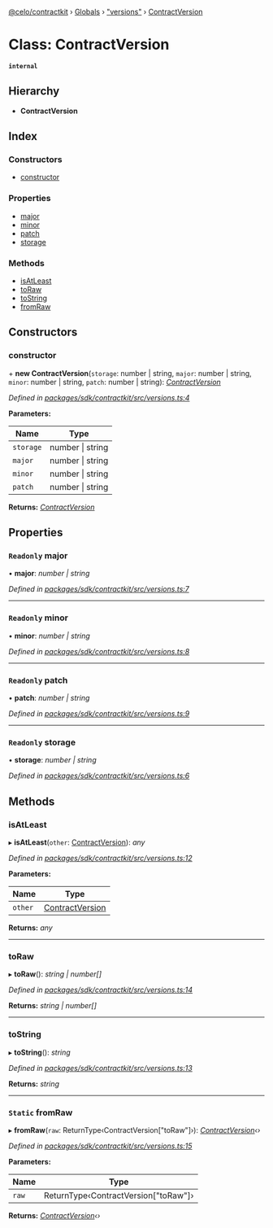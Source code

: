 [@celo/contractkit](../README.md) › [Globals](../globals.md) › ["versions"](../modules/_versions_.md) › [ContractVersion](_versions_.contractversion.md)

# Class: ContractVersion

**`internal`** 

## Hierarchy

* **ContractVersion**

## Index

### Constructors

* [constructor](_versions_.contractversion.md#constructor)

### Properties

* [major](_versions_.contractversion.md#readonly-major)
* [minor](_versions_.contractversion.md#readonly-minor)
* [patch](_versions_.contractversion.md#readonly-patch)
* [storage](_versions_.contractversion.md#readonly-storage)

### Methods

* [isAtLeast](_versions_.contractversion.md#isatleast)
* [toRaw](_versions_.contractversion.md#toraw)
* [toString](_versions_.contractversion.md#tostring)
* [fromRaw](_versions_.contractversion.md#static-fromraw)

## Constructors

###  constructor

\+ **new ContractVersion**(`storage`: number | string, `major`: number | string, `minor`: number | string, `patch`: number | string): *[ContractVersion](_versions_.contractversion.md)*

*Defined in [packages/sdk/contractkit/src/versions.ts:4](https://github.com/celo-org/celo-monorepo/blob/master/packages/sdk/contractkit/src/versions.ts#L4)*

**Parameters:**

Name | Type |
------ | ------ |
`storage` | number &#124; string |
`major` | number &#124; string |
`minor` | number &#124; string |
`patch` | number &#124; string |

**Returns:** *[ContractVersion](_versions_.contractversion.md)*

## Properties

### `Readonly` major

• **major**: *number | string*

*Defined in [packages/sdk/contractkit/src/versions.ts:7](https://github.com/celo-org/celo-monorepo/blob/master/packages/sdk/contractkit/src/versions.ts#L7)*

___

### `Readonly` minor

• **minor**: *number | string*

*Defined in [packages/sdk/contractkit/src/versions.ts:8](https://github.com/celo-org/celo-monorepo/blob/master/packages/sdk/contractkit/src/versions.ts#L8)*

___

### `Readonly` patch

• **patch**: *number | string*

*Defined in [packages/sdk/contractkit/src/versions.ts:9](https://github.com/celo-org/celo-monorepo/blob/master/packages/sdk/contractkit/src/versions.ts#L9)*

___

### `Readonly` storage

• **storage**: *number | string*

*Defined in [packages/sdk/contractkit/src/versions.ts:6](https://github.com/celo-org/celo-monorepo/blob/master/packages/sdk/contractkit/src/versions.ts#L6)*

## Methods

###  isAtLeast

▸ **isAtLeast**(`other`: [ContractVersion](_versions_.contractversion.md)): *any*

*Defined in [packages/sdk/contractkit/src/versions.ts:12](https://github.com/celo-org/celo-monorepo/blob/master/packages/sdk/contractkit/src/versions.ts#L12)*

**Parameters:**

Name | Type |
------ | ------ |
`other` | [ContractVersion](_versions_.contractversion.md) |

**Returns:** *any*

___

###  toRaw

▸ **toRaw**(): *string | number[]*

*Defined in [packages/sdk/contractkit/src/versions.ts:14](https://github.com/celo-org/celo-monorepo/blob/master/packages/sdk/contractkit/src/versions.ts#L14)*

**Returns:** *string | number[]*

___

###  toString

▸ **toString**(): *string*

*Defined in [packages/sdk/contractkit/src/versions.ts:13](https://github.com/celo-org/celo-monorepo/blob/master/packages/sdk/contractkit/src/versions.ts#L13)*

**Returns:** *string*

___

### `Static` fromRaw

▸ **fromRaw**(`raw`: ReturnType‹ContractVersion["toRaw"]›): *[ContractVersion](_versions_.contractversion.md)‹›*

*Defined in [packages/sdk/contractkit/src/versions.ts:15](https://github.com/celo-org/celo-monorepo/blob/master/packages/sdk/contractkit/src/versions.ts#L15)*

**Parameters:**

Name | Type |
------ | ------ |
`raw` | ReturnType‹ContractVersion["toRaw"]› |

**Returns:** *[ContractVersion](_versions_.contractversion.md)‹›*
